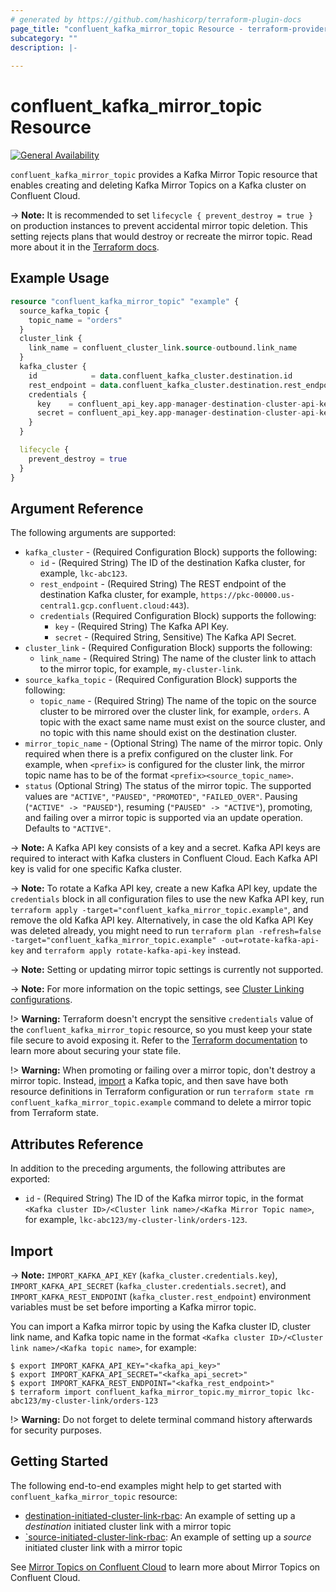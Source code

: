 ```yaml
---
# generated by https://github.com/hashicorp/terraform-plugin-docs
page_title: "confluent_kafka_mirror_topic Resource - terraform-provider-confluent"
subcategory: ""
description: |-
  
---
```


# confluent_kafka_mirror_topic Resource

[![General Availability](https://img.shields.io/badge/Lifecycle%20Stage-General%20Availability-%2345c6e8)](https://docs.confluent.io/cloud/current/api.html#section/Versioning/API-Lifecycle-Policy)

`confluent_kafka_mirror_topic` provides a Kafka Mirror Topic resource that enables creating and deleting Kafka Mirror Topics on a Kafka cluster on Confluent Cloud.

-> **Note:** It is recommended to set `lifecycle { prevent_destroy = true }` on production instances to prevent accidental mirror topic deletion. This setting rejects plans that would destroy or recreate the mirror topic. Read more about it in the [Terraform docs](https://www.terraform.io/language/meta-arguments/lifecycle#prevent_destroy).

## Example Usage

```terraform
resource "confluent_kafka_mirror_topic" "example" {
  source_kafka_topic {
    topic_name = "orders"
  }
  cluster_link {
    link_name = confluent_cluster_link.source-outbound.link_name
  }
  kafka_cluster {
    id            = data.confluent_kafka_cluster.destination.id
    rest_endpoint = data.confluent_kafka_cluster.destination.rest_endpoint
    credentials {
      key    = confluent_api_key.app-manager-destination-cluster-api-key.id
      secret = confluent_api_key.app-manager-destination-cluster-api-key.secret
    }
  }

  lifecycle {
    prevent_destroy = true
  }
}
```

<!-- schema generated by tfplugindocs -->
## Argument Reference

The following arguments are supported:

- `kafka_cluster` - (Required Configuration Block) supports the following:
    - `id` - (Required String) The ID of the destination Kafka cluster, for example, `lkc-abc123`.
    - `rest_endpoint` - (Required String) The REST endpoint of the destination Kafka cluster, for example, `https://pkc-00000.us-central1.gcp.confluent.cloud:443`).
    - `credentials` (Required Configuration Block) supports the following:
        - `key` - (Required String) The Kafka API Key.
        - `secret` - (Required String, Sensitive) The Kafka API Secret.
- `cluster_link` - (Required Configuration Block) supports the following:
    - `link_name` - (Required String) The name of the cluster link to attach to the mirror topic, for example, `my-cluster-link`.
- `source_kafka_topic` - (Required Configuration Block) supports the following:
    - `topic_name` - (Required String) The name of the topic on the source cluster to be mirrored over the cluster link, for example, `orders`. A topic with the exact same name must exist on the source cluster, and no topic with this name should exist on the destination cluster.
- `mirror_topic_name` - (Optional String) The name of the mirror topic. Only required when there is a prefix configured on the cluster link. For example, when `<prefix>` is configured for the cluster link, the mirror topic name has to be of the format `<prefix><source_topic_name>`.
- `status` (Optional String) The status of the mirror topic. The supported values are `"ACTIVE"`, `"PAUSED"`, `"PROMOTED"`, `"FAILED_OVER"`. Pausing (`"ACTIVE" -> "PAUSED"`), resuming (`"PAUSED" -> "ACTIVE"`), promoting, and failing over a mirror topic is supported via an update operation. Defaults to `"ACTIVE"`.

-> **Note:** A Kafka API key consists of a key and a secret. Kafka API keys are required to interact with Kafka clusters in Confluent Cloud. Each Kafka API key is valid for one specific Kafka cluster.

-> **Note:** To rotate a Kafka API key, create a new Kafka API key, update the `credentials` block in all configuration files to use the new Kafka API key, run `terraform apply -target="confluent_kafka_mirror_topic.example"`, and remove the old Kafka API key. Alternatively, in case the old Kafka API Key was deleted already, you might need to run `terraform plan -refresh=false -target="confluent_kafka_mirror_topic.example" -out=rotate-kafka-api-key` and `terraform apply rotate-kafka-api-key` instead.

-> **Note:** Setting or updating mirror topic settings is currently not supported. 

-> **Note:** For more information on the topic settings, see [Cluster Linking configurations](https://docs.confluent.io/cloud/current/multi-cloud/cluster-linking/mirror-topics-cc.html#configurations).

!> **Warning:** Terraform doesn't encrypt the sensitive `credentials` value of the `confluent_kafka_mirror_topic` resource, so you must keep your state file secure to avoid exposing it. Refer to the [Terraform documentation](https://www.terraform.io/docs/language/state/sensitive-data.html) to learn more about securing your state file.

!> **Warning:** When promoting or failing over a mirror topic, don't destroy a mirror topic. Instead, [import](https://registry.terraform.io/providers/confluentinc/confluent/latest/docs/resources/confluent_kafka_topic#import) a Kafka topic, and then save have both resource definitions in Terraform configuration or run `terraform state rm confluent_kafka_mirror_topic.example` command to delete a mirror topic from Terraform state. 

## Attributes Reference

In addition to the preceding arguments, the following attributes are exported:

- `id` - (Required String) The ID of the Kafka mirror topic, in the format `<Kafka cluster ID>/<Cluster link name>/<Kafka Mirror Topic name>`, for example, `lkc-abc123/my-cluster-link/orders-123`.

## Import

-> **Note:** `IMPORT_KAFKA_API_KEY` (`kafka_cluster.credentials.key`), `IMPORT_KAFKA_API_SECRET` (`kafka_cluster.credentials.secret`), and `IMPORT_KAFKA_REST_ENDPOINT` (`kafka_cluster.rest_endpoint`) environment variables must be set before importing a Kafka mirror topic.

You can import a Kafka mirror topic by using the Kafka cluster ID, cluster link name, and Kafka topic name in the format `<Kafka cluster ID>/<Cluster link name>/<Kafka topic name>`, for example:

```shell
$ export IMPORT_KAFKA_API_KEY="<kafka_api_key>"
$ export IMPORT_KAFKA_API_SECRET="<kafka_api_secret>"
$ export IMPORT_KAFKA_REST_ENDPOINT="<kafka_rest_endpoint>"
$ terraform import confluent_kafka_mirror_topic.my_mirror_topic lkc-abc123/my-cluster-link/orders-123
```

!> **Warning:** Do not forget to delete terminal command history afterwards for security purposes.

## Getting Started
The following end-to-end examples might help to get started with `confluent_kafka_mirror_topic` resource:
  * [destination-initiated-cluster-link-rbac](https://github.com/confluentinc/terraform-provider-confluent/tree/master/examples/configurations/destination-initiated-cluster-link-rbac): An example of setting up a _destination_ initiated cluster link with a mirror topic
  * [`source-initiated-cluster-link-rbac](https://github.com/confluentinc/terraform-provider-confluent/tree/master/examples/configurations/source-initiated-cluster-link-rbac): An example of setting up a _source_ initiated cluster link with a mirror topic

See [Mirror Topics on Confluent Cloud](https://docs.confluent.io/cloud/current/multi-cloud/cluster-linking/mirror-topics-cc.html) to learn more about Mirror Topics on Confluent Cloud.
